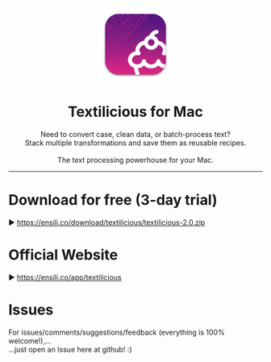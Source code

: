 <p align=center>
  <img height="150px" src="https://github.com/enSili-co/textilicious/raw/main/images/logo.png"/>
</p>
<h1 align=center>Textilicious for Mac</h1>
<p align=center>
  Need to convert case, clean data, or batch-process text?<br>Stack multiple transformations and save them as reusable recipes.<br><br>The text processing powerhouse for your Mac.
</p>


---

# Download for free (3-day trial)

▶︎ https://ensili.co/download/textilicious/textilicious-2.0.zip

# Official Website

▶︎ https://ensili.co/app/textilicious

# Issues

For issues/comments/suggestions/feedback (everything is 100% welcome!),...    
...just open an Issue here at github! :)
